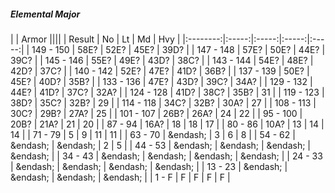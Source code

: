 ##### Elemental Major

|      | Armor ||||
| Result | No | Lt | Md | Hvy |
|:--------:|:-----:|:-----:|:-----:|:-----:|
| 149 - 150 | 58E? | 52E? | 45E? | 39D? |
| 147 - 148 | 57E? | 50E? | 44E? | 39C? |
| 145 - 146 | 55E? | 49E? | 43D? | 38C? |
| 143 - 144 | 54E? | 48E? | 42D? | 37C? |
| 140 - 142 | 52E? | 47E? | 41D? | 36B? |
| 137 - 139 | 50E? | 45E? | 40D? | 35B? |
| 133 - 136 | 47E? | 43D? | 39C? | 34A? |
| 129 - 132 | 44E? | 41D? | 37C? | 32A? |
| 124 - 128 | 41D? | 38C? | 35B? | 31 |
| 119 - 123 | 38D? | 35C? | 32B? | 29 |
| 114 - 118 | 34C? | 32B? | 30A? | 27 |
| 108 - 113 | 30C? | 29B? | 27A? | 25 |
| 101 - 107 | 26B? | 26A? | 24 | 22 |
| 95 - 100 | 20B? | 21A? | 21 | 20 |
| 87 - 94 | 16A? | 18 | 18 | 17 |
| 80 - 86 | 10A? | 13 | 14 | 14 |
| 71 - 79 | 5 | 9 | 11 | 11 |
| 63 - 70 | &endash;  | 3 | 6 | 8 |
| 54 - 62 | &endash;  | &endash;  | 2 | 5 |
| 44 - 53 | &endash;  | &endash;  | &endash;  | &endash;  |
| 34 - 43 | &endash;  | &endash;  | &endash;  | &endash;  |
| 24 - 33 | &endash;  | &endash;  | &endash;  | &endash;  |
| 13 - 23 | &endash;  | &endash;  | &endash;  | &endash;  |
| 1 - F | F | F | F | F |
